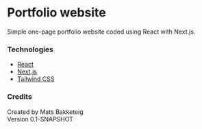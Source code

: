 # Portfolio website

Simple one-page portfolio website coded using React with Next.js.

### Technologies

- [React](https://react.dev/)
- [Next.js](https://nextjs.org/)
- [Tailwind CSS](https://tailwindcss.com/)

### Credits

Created by Mats Bakketeig\
Version 0.1-SNAPSHOT
